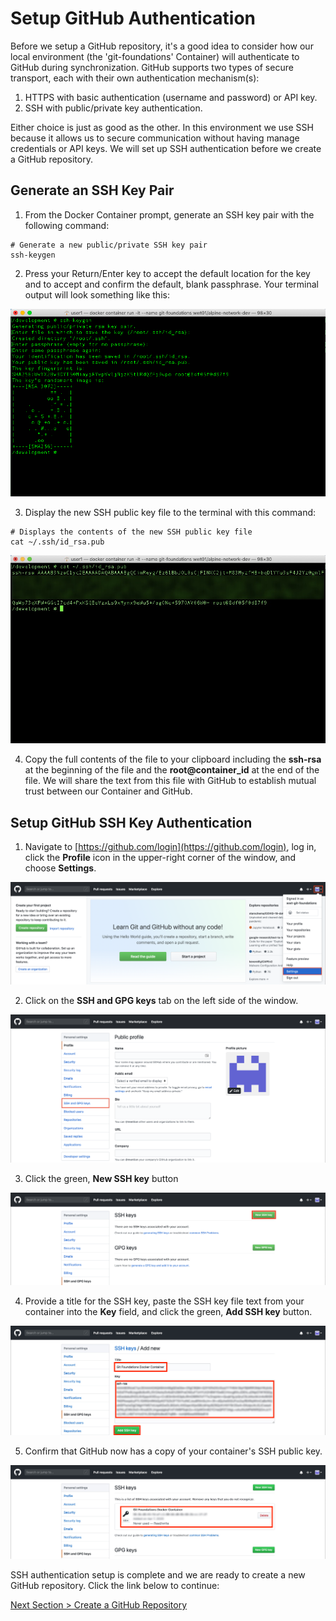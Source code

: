 # Setup GitHub Authentication

Before we setup a GitHub repository, it's a good idea to consider how our local environment (the 'git-foundations' Container) will authenticate to GitHub during synchronization. GitHub supports two types of secure transport, each with their own authentication mechanism(s):

1. HTTPS with basic authentication (username and password) or API key.
2. SSH with public/private key authentication.

Either choice is just as good as the other. In this environment we use SSH because it allows us to secure communication without having manage credentials or API keys. We will set up SSH authentication before we create a GitHub repository.

## **Generate an SSH Key Pair**

1. From the Docker Container prompt, generate an SSH key pair with the following command:

```shell
# Generate a new public/private SSH key pair
ssh-keygen
```

2. Press your Return/Enter key to accept the default location for the key and to accept and confirm the default, blank passphrase. Your terminal output will look something like this:

![container-ssh-keygen](../images/container-ssh-keygen.png)

3. Display the new SSH public key file to the terminal with this command:

```shell
# Displays the contents of the new SSH public key file
cat ~/.ssh/id_rsa.pub
```

![container-ssh-key](../images/container-ssh-key.png)

4. Copy the full contents of the file to your clipboard including the **ssh-rsa** at the beginning of the file and the **root@container_id** at the end of the file. We will share the text from this file with GitHub to establish mutual trust between our Container and GitHub.

## **Setup GitHub SSH Key Authentication**

1. Navigate to [https://github.com/login](https://github.com/login), log in, click the **Profile** icon in the upper-right corner of the window, and choose **Settings**.

![github-settings](../images/github-settings.png)

2. Click on the **SSH and GPG keys** tab on the left side of the window.

![github-profile](../images/github-profile.png)

3. Click the green, **New SSH key** button

![github-ssh-keys](../images/github-ssh-keys.png)

4. Provide a title for the SSH key, paste the SSH key file text from your container into the **Key** field, and click the green, **Add SSH key** button.

![github-add-ssh-key](../images/github-add-ssh-key.png)

5. Confirm that GitHub now has a copy of your container's SSH public key.

![github-new-ssh-key](../images/github-new-ssh-key.png)

SSH authentication setup is complete and we are ready to create a new GitHub repository. Click the link below to continue:

[Next Section > Create a GitHub Repository](section_3.md "Create a GitHub Repository")
